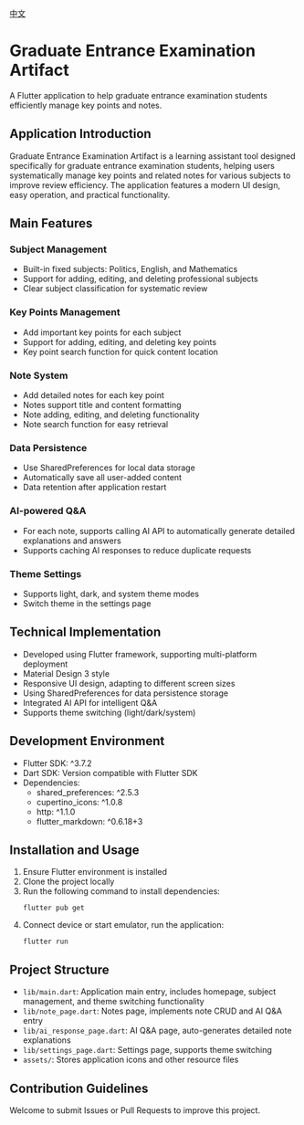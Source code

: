 [中文](README.md)

# Graduate Entrance Examination Artifact

A Flutter application to help graduate entrance examination students efficiently manage key points and notes.

## Application Introduction

Graduate Entrance Examination Artifact is a learning assistant tool designed specifically for graduate entrance examination students, helping users systematically manage key points and related notes for various subjects to improve review efficiency. The application features a modern UI design, easy operation, and practical functionality.

## Main Features

### Subject Management
- Built-in fixed subjects: Politics, English, and Mathematics
- Support for adding, editing, and deleting professional subjects
- Clear subject classification for systematic review

### Key Points Management
- Add important key points for each subject
- Support for adding, editing, and deleting key points
- Key point search function for quick content location

### Note System
- Add detailed notes for each key point
- Notes support title and content formatting
- Note adding, editing, and deleting functionality
- Note search function for easy retrieval

### Data Persistence
- Use SharedPreferences for local data storage
- Automatically save all user-added content
- Data retention after application restart

### AI-powered Q&A
- For each note, supports calling AI API to automatically generate detailed explanations and answers
- Supports caching AI responses to reduce duplicate requests

### Theme Settings
- Supports light, dark, and system theme modes
- Switch theme in the settings page

## Technical Implementation

- Developed using Flutter framework, supporting multi-platform deployment
- Material Design 3 style
- Responsive UI design, adapting to different screen sizes
- Using SharedPreferences for data persistence storage
- Integrated AI API for intelligent Q&A
- Supports theme switching (light/dark/system)

## Development Environment

- Flutter SDK: ^3.7.2
- Dart SDK: Version compatible with Flutter SDK
- Dependencies:
  - shared_preferences: ^2.5.3
  - cupertino_icons: ^1.0.8
  - http: ^1.1.0
  - flutter_markdown: ^0.6.18+3

## Installation and Usage

1. Ensure Flutter environment is installed
2. Clone the project locally
3. Run the following command to install dependencies:
   ```
   flutter pub get
   ```
4. Connect device or start emulator, run the application:
   ```
   flutter run
   ```

## Project Structure

- `lib/main.dart`: Application main entry, includes homepage, subject management, and theme switching functionality
- `lib/note_page.dart`: Notes page, implements note CRUD and AI Q&A entry
- `lib/ai_response_page.dart`: AI Q&A page, auto-generates detailed note explanations
- `lib/settings_page.dart`: Settings page, supports theme switching
- `assets/`: Stores application icons and other resource files

## Contribution Guidelines

Welcome to submit Issues or Pull Requests to improve this project.